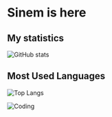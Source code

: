 # Sinem is here

## My statistics
![GitHub stats](https://github-readme-stats.vercel.app/api?username=sinemttkn&show_icons=true&theme=radical)

## Most Used Languages
![Top Langs](https://github-readme-stats.vercel.app/api/top-langs/?username=sinemttkn&layout=compact&theme=radical)

![Coding](https://media.giphy.com/media/qgQUggAC3Pfv687qPC/giphy.gif)

